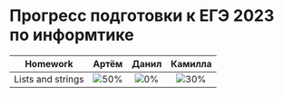 # Прогресс подготовки к ЕГЭ 2023 по информтике 

| Homework                    | Артём   | Данил   | Камилла |
| --------------------------- |:----------------------------------:|:----------------------------------:|:---------------------------------:|
| Lists and strings           |![50%](https://progress-bar.dev/50/)|![0%](https://progress-bar.dev/0/)|![30%](https://progress-bar.dev/30/)|
